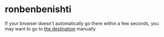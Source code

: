# ronbenbenishti
<html>
<head>
<meta http-equiv="refresh" content="2; URL=https://github.com/ronbenbenishti/">
<meta name="keywords" content="automatic redirection">
</head>
<body>
If your browser doesn't automatically go there within a few seconds, 
you may want to go to 
<a href="https://github.com/ronbenbenishti/">the destination</a> 
manually
</body>
</html>
